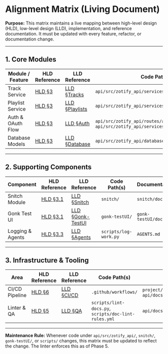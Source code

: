 # Alignment Matrix (Living Document)

**Purpose:**
This matrix maintains a live mapping between high-level design (HLD), low-level design (LLD), implementation, and reference documentation.
It must be updated with every feature, refactor, or documentation change.

---

## 1. Core Modules

| Module / Feature     | HLD Reference | LLD Reference | Code Path(s) | Documentation |
|----------------------|---------------|---------------|--------------|---------------|
| Track Service        | [HLD §3](HIGH_LEVEL_DESIGN.md#3-architecture-overview) | [LLD §Tracks](LOW_LEVEL_DESIGN.md#tracks) | `api/src/zotify_api/services/tracks_service.py` | `api/docs/reference/API_REFERENCE.md#tracks` |
| Playlist Service     | [HLD §3](HIGH_LEVEL_DESIGN.md#3-architecture-overview) | [LLD §Playlists](LOW_LEVEL_DESIGN.md#playlists) | `api/src/zotify_api/services/playlists_service.py` | `api/docs/reference/API_REFERENCE.md#playlists` |
| Auth & OAuth Flow    | [HLD §3](HIGH_LEVEL_DESIGN.md#3-architecture-overview) | [LLD §Auth](LOW_LEVEL_DESIGN.md#auth) | `api/src/zotify_api/routes/auth.py`, `api/src/zotify_api/services/auth.py` | `project/SECURITY.md`, `HIGH_LEVEL_DESIGN.md#7-security-model` |
| Database Models      | [HLD §3](HIGH_LEVEL_DESIGN.md#3-architecture-overview) | [LLD §Database](LOW_LEVEL_DESIGN.md#unified-database-architecture) | `api/src/zotify_api/database/models.py` | `project/LOW_LEVEL_DESIGN.md#unified-database-architecture` |

---

## 2. Supporting Components

| Component            | HLD Reference | LLD Reference | Code Path(s) | Documentation |
|----------------------|---------------|---------------|--------------|---------------|
| Snitch Module        | [HLD §3.1](HIGH_LEVEL_DESIGN.md#31-supporting-modules) | [LLD §Snitch](LOW_LEVEL_DESIGN.md#snitch) | `snitch/` | `snitch/docs/` |
| Gonk Test UI         | [HLD §3.1](HIGH_LEVEL_DESIGN.md#31-supporting-modules) | [LLD §Gonk-TestUI](LOW_LEVEL_DESIGN.md#gonk-testui) | `gonk-testUI/` | `gonk-testUI/docs/` |
| Logging & Agents     | [HLD §3.3](HIGH_LEVEL_DESIGN.md#33-flexible-logging-framework) | [LLD §Agents](LOW_LEVEL_DESIGN.md#agents) | `scripts/log-work.py` | `AGENTS.md` |

---

## 3. Infrastructure & Tooling

| Area                 | HLD Reference | LLD Reference | Code Path(s) | Documentation |
|----------------------|---------------|---------------|--------------|---------------|
| CI/CD Pipeline       | [HLD §6](HIGH_LEVEL_DESIGN.md#6-deployment-model) | [LLD §CI/CD](LOW_LEVEL_DESIGN.md#cicd) | `.github/workflows/` | `project/CICD.md`, `api/docs/manuals/CICD.md` |
| Linter & QA          | [HLD §5](HIGH_LEVEL_DESIGN.md#5-documentation-governance) | [LLD §QA](LOW_LEVEL_DESIGN.md#qa) | `scripts/lint-docs.py`, `scripts/doc-lint-rules.yml` | `api/docs/manuals/API_DEVELOPER_GUIDE.md` |

---

**Maintenance Rule:**
Whenever code under `api/src/zotify_api/`, `snitch/`, `gonk-testUI/`, or `scripts/` changes, this matrix must be updated to reflect the change. The linter enforces this as of Phase 5.
